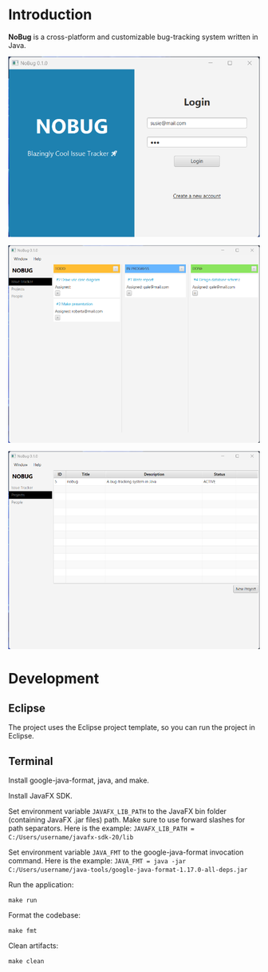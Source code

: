 # Introduction

**NoBug** is a cross-platform and customizable bug-tracking system written in Java.

![Login Page Screenshot](https://github.com/ThisIsBaoK/nobug/blob/main/images/login-page.png)

![Issue Tracker Page Screenshot](https://github.com/ThisIsBaoK/nobug/blob/main/images/issue-tracker-page.png)

![Project Page Screenshot](https://github.com/ThisIsBaoK/nobug/blob/main/images/project-page.png)

# Development

## Eclipse

The project uses the Eclipse project template, so you can run the project in Eclipse.

## Terminal

Install google-java-format, java, and make.

Install JavaFX SDK.

Set environment variable `JAVAFX_LIB_PATH` to the JavaFX bin folder (containing JavaFX .jar files) path.
Make sure to use forward slashes for path separators.
Here is the example: `JAVAFX_LIB_PATH = C:/Users/username/javafx-sdk-20/lib`

Set environment variable `JAVA_FMT` to the google-java-format invocation command.
Here is the example: `JAVA_FMT = java -jar C:/Users/username/java-tools/google-java-format-1.17.0-all-deps.jar`

Run the application:

    make run

Format the codebase:

    make fmt

Clean artifacts:

    make clean
